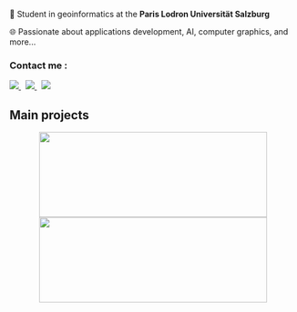 🏫 Student in geoinformatics at the **Paris Lodron Universität Salzburg**

🌐 Passionate about applications development, AI, computer graphics, and more...



### Contact me :

<a href="https://www.linkedin.com/in/léo-sélim-legrand/">
		<img src="https://img.shields.io/badge/-LINKEDIN-0077B5?style=for-the-badge&logo=linkedin&logoColor=white">
</a>
<span>&nbsp;</span>
<a href="mailto:leoselimlegrand@gmail.com">
	<img src="https://img.shields.io/badge/-GMAIL-D14836?style=for-the-badge&logo=gmail&logoColor=white">
</a>
<span>&nbsp;</span>
<a href="discordapp.com/users/618459114917462047">
	<img src="https://img.shields.io/badge/DISCORD-%237289DA.svg?style=for-the-badge&logo=discord&logoColor=white">
</a>

## Main projects

<div align="center"">
  <a href="https://github.com/LeoSLegrand/MegaCasting">
    <img height=150 width=400 src="https://github-readme-stats.vercel.app/api/pin/?username=LeoSLegrand&repo=MegaCasting&theme=gruvbox&hide_border=true&border_radius=12" />
  </a>
  <a href="https://github.com/LeoSLegrand/LaravelAeroport">
    <img height=150 width=400 src="https://github-readme-stats.vercel.app/api/pin/?username=LeoSLegrand&repo=LaravelAeroport&theme=gruvbox&hide_border=true&border_radius=12" />
  </a>
